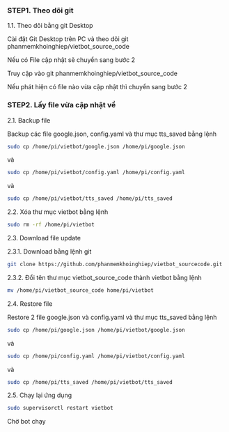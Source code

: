 
### STEP1. Theo dõi git

1.1. Theo dõi bằng git Desktop

Cài đặt Git Desktop trên PC và theo dõi git phanmemkhoinghiep/vietbot_source_code

Nếu có File cập nhật sẽ chuyển sang bước 2

Truy cập vào git phanmemkhoinghiep/vietbot_source_code 

Nếu phát hiện có file nào vừa cập nhật thì chuyển sang bước 2

### STEP2.  Lấy file vừa cập nhật về

2.1. Backup file

Backup các file google.json, config.yaml và thư mục tts_saved bằng lệnh

```sh
sudo cp /home/pi/vietbot/google.json /home/pi/google.json

```
và

```sh
sudo cp /home/pi/vietbot/config.yaml /home/pi/config.yaml

```
và
```sh
sudo cp /home/pi/vietbot/tts_saved /home/pi/tts_saved

```

2.2. Xóa thư mục vietbot bằng lệnh

```sh
sudo rm -rf /home/pi/vietbot

```

2.3. Download file update

2.3.1. Download bằng lệnh git
```sh
git clone https://github.com/phanmemkhoinghiep/vietbot_sourcecode.git

```
2.3.2. Đổi tên thư mục vietbot_source_code thành vietbot bằng lệnh

```sh
mv /home/pi/vietbot_source_code home/pi/vietbot
```
2.4. Restore file

Restore 2 file google.json và config.yaml và thư mục tts_saved bằng lệnh

```sh
sudo cp /home/pi/google.json /home/pi/vietbot/google.json

```
và

```sh
sudo cp /home/pi/config.yaml /home/pi/vietbot/config.yaml

```
và

```sh
sudo cp /home/pi/tts_saved /home/pi/vietbot/tts_saved

```

2.5. Chạy lại ứng dụng 

```sh
sudo supervisorctl restart vietbot

```
Chờ bot chạy
